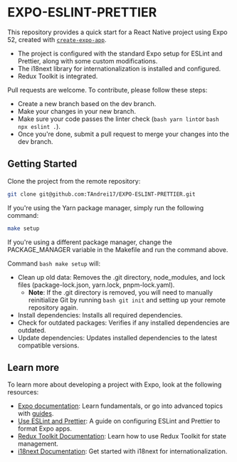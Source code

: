 # EXPO-ESLINT-PRETTIER

This repository provides a quick start for a React Native project using Expo 52, created with
[`create-expo-app`](https://www.npmjs.com/package/create-expo-app).

- The project is configured with the standard Expo setup for ESLint and Prettier, along with some custom modifications.
- The i18next library for internationalization is installed and configured.
- Redux Toolkit is integrated.

Pull requests are welcome. To contribute, please follow these steps:

- Create a new branch based on the dev branch.
- Make your changes in your new branch.
- Make sure your code passes the linter check (`bash yarn lint`or `bash npx eslint .`).
- Once you're done, submit a pull request to merge your changes into the dev branch.

## Getting Started

Clone the project from the remote repository:

```bash
git clone git@github.com:TAndrei17/EXPO-ESLINT-PRETTIER.git
```

If you're using the Yarn package manager, simply run the following command:

```bash
make setup
```

If you're using a different package manager, change the PACKAGE_MANAGER variable in the Makefile and run the command above.

Command `bash make setup` will:

- Clean up old data: Removes the .git directory, node_modules, and lock files (package-lock.json, yarn.lock, pnpm-lock.yaml).
  - **Note**: If the .git directory is removed, you will need to manually reinitialize Git by running `bash git init` and setting up your remote repository again.
- Install dependencies: Installs all required dependencies.
- Check for outdated packages: Verifies if any installed dependencies are outdated.
- Update dependencies: Updates installed dependencies to the latest compatible versions.

## Learn more

To learn more about developing a project with Expo, look at the following resources:

- [Expo documentation](https://docs.expo.dev/): Learn fundamentals, or go into advanced topics with [guides](https://docs.expo.dev/guides).
- [Use ESLint and Prettier](https://docs.expo.dev/guides/using-eslint/): A guide on configuring ESLint and Prettier to format Expo apps.
- [Redux Toolkit Documentation](https://redux-toolkit.js.org/): Learn how to use Redux Toolkit for state management.
- [i18next Documentation](https://www.i18next.com/overview/getting-started): Get started with i18next for internationalization.
